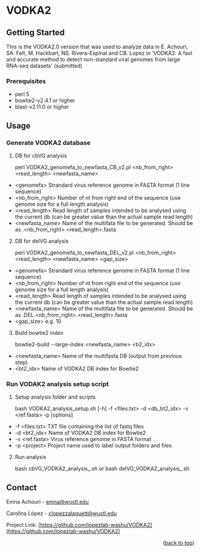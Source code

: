 # VODKA2
<!-- GETTING STARTED -->
## Getting Started

This is the VODKA2.0 version that was used to analyze data in E. Achouri, SA. Felt, M. Hackbart, NS. Rivera-Espinal and CB. Lopez in 'VODKA2: A fast and accurate method to detect non-standard viral genomes from large RNA-seq datasets' (submitted)

### Prerequisites

* perl 5
* bowtie2-v2.4.1 or higher
* blast-v2.11.0 or higher

<!-- USAGE EXAMPLES -->
## Usage

### Generate VODKA2 database

 1. DB for cbVG analysis

    perl VODKA2_genomefa_to_newfasta_CB_v2.pl <genomefa> <nb_from_right> <read_length> <newfasta_name>

* \<genomefa\>  Strandard virus reference genome in FASTA format (1 line sequence)
* \<nb_from_right\> Number of nt from right end of the sequence (use genome size for a full length analysis)
* \<read_length\> Read length of samples intended to be analysed using the current db (can be greater value than the actual sample read length)
* \<newfasta_name\> Name of the multifata file to be generated. Should be as <virus>.<nb_from_right>.<read_length>.fasta

 2. DB for delVG analysis

    perl VODKA2_genomefa_to_newfasta_DEL_v2.pl <genomefa> <nb_from_right> <read_length> <newfasta_name> <gap_size>

* \<genomefa\>  Strandard virus reference genome in FASTA format (1 line sequence)
* \<nb_from_right\> Number of nt from right end of the sequence (use genome size for a full length analysis)
* \<read_length\> Read length of samples intended to be analysed using the current db (can be greater value than the actual sample read length)
* \<newfasta_name\> Name of the multifata file to be generated. Should be as <virus>.DEL.<nb_from_right>.<read_length>.fasta
* \<gap_size\> e.g. 10

 3. Build bowtie2 index

    bowtie2-build --large-index <newfasta_name> <b2_idx>

* \<newfasta_name\> Name of the multifasta DB (output from previous step)
* \<bt2_idx\>  Name of VODKA2 DB index for Bowtie2


### Run VODAK2 analysis setup script

 1. Setup analysis folder and scripts

    bash VODKA2_analysis_setup.sh [-h] -f <files.txt> -d <db_bt2_idx> -v <ref.fasta> -p <project> [options]

* -f \<files.txt\>  TXT file containing the list of fastq files
* -d \<bt2_idx\>  Name of VODKA2 DB index for Bowtie2
* -v \<ref.fasta\> Virus reference genome in FASTA format
* -p \<project\>  Project name used to label output folders and files


 2. Run analysis

    bash cbVG_VODKA2_analysis_<project>.sh
or
    bash delVG_VODKA2_analysis_<project>.sh


<!-- CONTACT -->
## Contact

Emna Achouri - emna@wustl.edu

Carolina López - clopezzalaquett@wustl.edu

Project Link: [https://github.com/lopezlab-washu/VODKA2](https://github.com/lopezlab-washu/VODKA2)

<p align="right">(<a href="#top">back to top</a>)</p>

